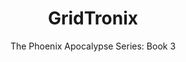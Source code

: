 ---
layout: book
title: GridTronix
title_id: gridtronix
release_date: 2021-05-20
subtitle: "The Phoenix Apocalypse Series: Book 3"
series_id: the_phoenix_apocalypse_series
link_temp: https://www.amazon.com/dp/B095KR7C5Z/ref=dbs_a_def_rwt_bibl_vppi_i2
book_number: 3
description: |
    GridTronix, book three of the Phoenix Apocalypse Series, occurs 100 years after book two, Phoenix Weather War. A Russian billionaire conspires with a Chinese scientist to mentally entrain the World Trade Commission into accepting the GridTronics Corporation as the sole provider of global wireless power. They claim their network of GridTronix machines amplifies power produced by earth's grid of ley lines for pennies on the dollar with zero environmental impact.
    <br><br>
    However, their network will power and focus a teleportation beam from the Phoenix planet to the restored Tower of Babel, the scene of an invasion attempt 6,500 years ago. Part of that beam will shunt to a second device hidden in Havana. The Midwest Alliance must defend against mental entrainment and superior off-world technology to fight the Phoenix invasion fleet in the Mediterranean and in Cuba.
---
